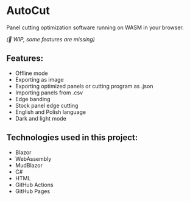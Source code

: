 # AutoCut 
Panel cutting optimization software running on WASM in your browser.

*(🧰 WIP, some features are missing)*

## Features:
- Offline mode
- Exporting as image
- Exporting optimized panels or cutting program as .json
- Importing panels from .csv
- Edge banding
- Stock panel edge cutting
- English and Polish language
- Dark and light mode 

## Technologies used in this project:
- Blazor 
- WebAssembly 
- MudBlazor 
- C#
- HTML 
- GitHub Actions 
- GitHub Pages 
